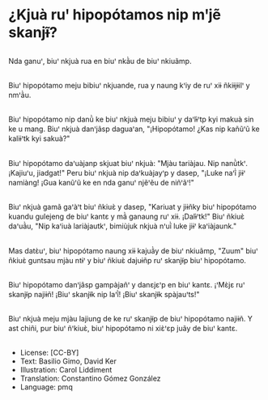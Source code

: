 # ¿Kjuà ruꞌ hipopótamos nip mꞌjẽ skanjɨ̃?

##
Nda ganuꞌ, biuꞌ nkjuà rua en biuꞌ nkã̀u de biuꞌ nkiuãmp.

##
Biuꞌ hipopótamo meju bibiuꞌ nkjuande, rua y naung kꞌiy de ruꞌ xiɨ ñkiɨjɨilꞌ y nmꞌã̀u.

##
Biuꞌ hipopótamo nip danũ̀ ke biuꞌ nkjuà meju bibiuꞌ y daꞌlɨ̀ꞌtp kyi makuà sin ke u mang. Biuꞌ nkjuà danꞌjãsp daguaꞌan, "¡Hipopótamo! ¿Kas nip kañũꞌũ ke kaliɨꞌtk kyi sakuà?"

##
Biuꞌ hipopótamo daꞌuàjanp skjuat biuꞌ nkjuà: "Mjàu tariàjau. Nip nanũ̀tkꞌ. ¡Kajiuꞌu, jiadgat!" Peru biuꞌ nkjuà nip daꞌkuàjayꞌp y dasep, "¡Luke naꞌĩ̀ jiɨꞌ namiàng! ¡Gua kanũꞌũ ke en nda ganuꞌ njẽꞌẽu de niñꞌãꞌ!"

##
Biuꞌ nkjuà gamã gaꞌàꞌt biuꞌ ñkiuɛ̀ y dasep, "Kariuat y jiɨñky biuꞌ hipopótamo kuandu gulejeng de biuꞌ kantɛ y mã̀ ganaung ruꞌ xiɨ. ¡Dalɨ̀ꞌtk!" Biuꞌ ñkiuɛ̀ daꞌuã̀u, "Nip kaꞌiuà lariàjautkꞌ, bimiùjuk nkjuà nꞌuĩ̀ luke jiɨꞌ kaꞌiàjaunk."

##
Mas datɛ̀uꞌ, biuꞌ hipopótamo naung xiɨ kajuã̀y de biuꞌ nkiuãmp, "Zuum" biuꞌ ñkiuɛ̀ guntsau mjàu ntɨꞌ y biuꞌ ñkiuɛ̀ dajuɨñp ruꞌ skanjɨ̃p biuꞌ hipopótamo.

##
Biuꞌ hipopótamo danꞌjãsp gampàjañꞌ y danɛjɛꞌp en biuꞌ kantɛ. ¡ꞌMɛ̀jɛ ruꞌ skanjɨ̃p najiɨñ! ¡Biuꞌ skanjɨ̃k nip laꞌĩ̀! ¡Biuꞌ skanjɨ̃k spàjauꞌts!"

##
Biuꞌ nkjuà meju mjàu lajiung de ke ruꞌ skanjɨ̃p de biuꞌ hipopótamo najiɨñ. Y ast chiñi, pur biuꞌ ñꞌkiuɛ̀, biuꞌ hipopótamo ni xiɛ̀ꞌɛp juãy de biuꞌ kantɛ.

##
* License: [CC-BY]
* Text: Basilio Gimo, David Ker
* Illustration: Carol Liddiment
* Translation: Constantino Gómez González
* Language: pmq
